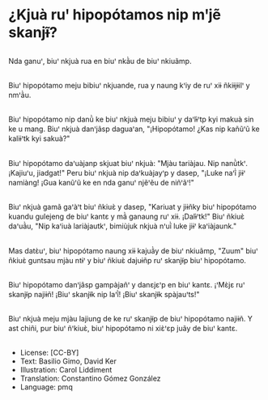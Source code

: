 # ¿Kjuà ruꞌ hipopótamos nip mꞌjẽ skanjɨ̃?

##
Nda ganuꞌ, biuꞌ nkjuà rua en biuꞌ nkã̀u de biuꞌ nkiuãmp.

##
Biuꞌ hipopótamo meju bibiuꞌ nkjuande, rua y naung kꞌiy de ruꞌ xiɨ ñkiɨjɨilꞌ y nmꞌã̀u.

##
Biuꞌ hipopótamo nip danũ̀ ke biuꞌ nkjuà meju bibiuꞌ y daꞌlɨ̀ꞌtp kyi makuà sin ke u mang. Biuꞌ nkjuà danꞌjãsp daguaꞌan, "¡Hipopótamo! ¿Kas nip kañũꞌũ ke kaliɨꞌtk kyi sakuà?"

##
Biuꞌ hipopótamo daꞌuàjanp skjuat biuꞌ nkjuà: "Mjàu tariàjau. Nip nanũ̀tkꞌ. ¡Kajiuꞌu, jiadgat!" Peru biuꞌ nkjuà nip daꞌkuàjayꞌp y dasep, "¡Luke naꞌĩ̀ jiɨꞌ namiàng! ¡Gua kanũꞌũ ke en nda ganuꞌ njẽꞌẽu de niñꞌãꞌ!"

##
Biuꞌ nkjuà gamã gaꞌàꞌt biuꞌ ñkiuɛ̀ y dasep, "Kariuat y jiɨñky biuꞌ hipopótamo kuandu gulejeng de biuꞌ kantɛ y mã̀ ganaung ruꞌ xiɨ. ¡Dalɨ̀ꞌtk!" Biuꞌ ñkiuɛ̀ daꞌuã̀u, "Nip kaꞌiuà lariàjautkꞌ, bimiùjuk nkjuà nꞌuĩ̀ luke jiɨꞌ kaꞌiàjaunk."

##
Mas datɛ̀uꞌ, biuꞌ hipopótamo naung xiɨ kajuã̀y de biuꞌ nkiuãmp, "Zuum" biuꞌ ñkiuɛ̀ guntsau mjàu ntɨꞌ y biuꞌ ñkiuɛ̀ dajuɨñp ruꞌ skanjɨ̃p biuꞌ hipopótamo.

##
Biuꞌ hipopótamo danꞌjãsp gampàjañꞌ y danɛjɛꞌp en biuꞌ kantɛ. ¡ꞌMɛ̀jɛ ruꞌ skanjɨ̃p najiɨñ! ¡Biuꞌ skanjɨ̃k nip laꞌĩ̀! ¡Biuꞌ skanjɨ̃k spàjauꞌts!"

##
Biuꞌ nkjuà meju mjàu lajiung de ke ruꞌ skanjɨ̃p de biuꞌ hipopótamo najiɨñ. Y ast chiñi, pur biuꞌ ñꞌkiuɛ̀, biuꞌ hipopótamo ni xiɛ̀ꞌɛp juãy de biuꞌ kantɛ.

##
* License: [CC-BY]
* Text: Basilio Gimo, David Ker
* Illustration: Carol Liddiment
* Translation: Constantino Gómez González
* Language: pmq
